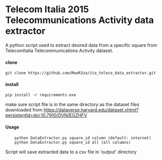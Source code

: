 # Telecom Italia 2015 Telecommunications Activity data extractor

A python script used to extract desired data from a specific square from TelecomItalia Telecommunications Activity dataset.


#### clone
```
git clone https://github.com/MoeR3za/ita_teleco_data_extractor.git
```
#### install
```
pip install -r requirements.exe
```
make sure script file is in the same directory as the dataset files downloaded from https://dataverse.harvard.edu/dataset.xhtml?persistentId=doi:10.7910/DVN/EGZHFV
#### Usage
```
    python DataExtractor.py square_id column (default: internet)
    python DataExtractor.py square_id all (all columns)
```

Script will save extracted data to a csv file in 'output' directory
